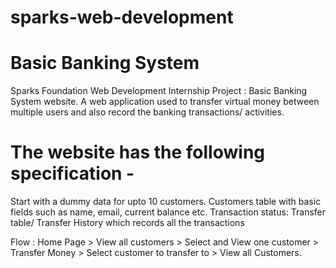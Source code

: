 # sparks-web-development

# Basic Banking System
Sparks Foundation Web Development Internship Project : Basic Banking System website. A web application used to transfer virtual money between multiple users and also record the banking transactions/ activities.

# The website has the following specification -
Start with a dummy data for upto 10 customers. Customers table with basic fields such as name, email, current balance etc. Transaction status: Transfer table/ Transfer History which records all the transactions

Flow : Home Page > View all customers > Select and View one customer > Transfer Money > Select customer to transfer to > View all Customers.
